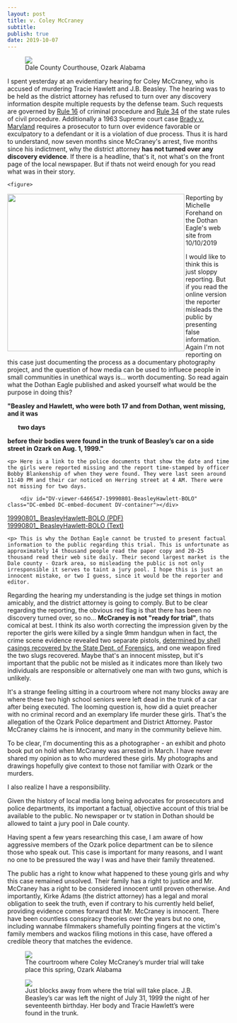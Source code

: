 ```yaml
---
layout: post
title: v. Coley McCraney
subtitle: 
publish: true
date: 2019-10-07
---
```


<figure>
<img src="https://jonbcarroll.s3.us-east-2.amazonaws.com/20191007-DSCF2349+copy.jpg">
<figcaption> Dale County Courthouse, Ozark Alabama</figcaption>
</figure>
I spent yesterday at an evidentiary hearing for Coley McCraney, who is accused of murdering Tracie Hawlett and J.B. Beasley. The hearing was to be held as the district attorney has refused to turn over any discovery information despite multiple requests by the defense team. Such requests are governed by <a href="http://judicial.alabama.gov/docs/library/rules/cr16_1.pdf"> Rule 16</a> of criminal procedure and <a href= "http://judicial.alabama.gov/docs/library/rules/CV34.pdf">Rule 34</a> of the state rules of civil procedure. 
Additionally a 1963 Supreme court case <a href="https://en.wikipedia.org/wiki/Brady_disclosure"> Brady v. Maryland</a> requires a prosecutor to turn over evidence favorable or exculpatory to a defendant or it is a violation of due process. Thus it is hard to understand, now seven months since McCraney's arrest, five months since his indictment, why the district attorney <strong>has not turned over any discovery evidence</strong>. If there is a headline, that's it, not what's on the front page of the local newspaper. But if thats not weird enough for you read what was in their story.
<p>
  
    <figure>
<img src="https://jonbcarroll.s3.us-east-2.amazonaws.com/20191010_DothanEagle2.jpg" align="left" width="400" height="355">
<figcaption>Reporting by Michelle Forehand on the Dothan Eagle's web site from 10/10/2019</figcaption>
</figure>
<p>
I would like to think this is just sloppy reporting. But if you read the online version the reporter misleads the public by presenting false information. Again I'm not reporting on this case just documenting the process as a documentary photography project, and the question of how media can be used to influece people in small communities in unethical ways is... worth documenting. So read again what the Dothan Eagle published and asked yourself what would be the purpose in doing this?
    

<strong>"Beasley and Hawlett, who were both 17 and from Dothan, went missing, and it was <ul>two days</ul> before their bodies were found in the trunk of Beasley’s car on a side street in Ozark on Aug. 1, 1999."</strong>
        
    <p> Here is a link to the police documents that show the date and time the girls were reported missing and the report time-stamped by officer Bobby Blankenship of when they were found. They were last seen around 11:40 PM and their car noticed on Herring street at 4 AM. There were not missing for two days.
    
        <div id="DV-viewer-6466547-19990801-BeasleyHawlett-BOLO" class="DC-embed DC-embed-document DV-container"></div>
<script src="//assets.documentcloud.org/viewer/loader.js"></script>
<script>
  DV.load("https://www.documentcloud.org/documents/6466547-19990801-BeasleyHawlett-BOLO.js", {
  responsive: true,
    container: "#DV-viewer-6466547-19990801-BeasleyHawlett-BOLO"
  });
</script>
<noscript>
  <a href="https://assets.documentcloud.org/documents/6466547/19990801-BeasleyHawlett-BOLO.pdf">19990801_ BeasleyHawlett-BOLO (PDF)</a>
  <br />
  <a href="https://assets.documentcloud.org/documents/6466547/19990801-BeasleyHawlett-BOLO.txt">19990801_ BeasleyHawlett-BOLO (Text)</a>
</noscript>


    <p> This is why the Dothan Eagle cannot be trusted to present factual information to the public regarding this trial. This is unfortunate as approximately 14 thousand people read the paper copy and 20-25 thousand read their web site daily. Their second largest market is the Dale county - Ozark area, so misleading the public is not only irresponsible it serves to taint a jury pool. I hope this is just an innocent mistake, or two I guess, since it would be the reporter and editor.
        
<p>Regarding the hearing my understanding is the judge set things in motion amicably, and the district attorney is going to comply. 
But to be clear regarding the reporting, the obvious red flag is that there has been no discovery turned over, so no... <strong>McCraney is not "ready for trial"</strong>, thats comical at best. I think its also worth correcting the impression given by the reporter the girls were killed by a single 9mm handgun when in fact, the crime scene evidence revealed two separate pistols, <a href="https://www.documentcloud.org/documents/6463435-20191008-Firearmstest.html"> determined by shell casings recovered by the State Dept. of Forensics</a>, and one weapon fired the two slugs recovered. Maybe that's an innocent misstep, but it's important that the public not be misled as it indicates more than likely two individuals are responsible or alternatively one man with two guns, which is unlikely.

    
 
 <p> It's a strange feeling sitting in a courtroom where not many blocks away are where these two high school seniors were left dead in the trunk of a car after being executed. The looming question is, how did a quiet preacher with no criminal record and an exemplary life murder these girls. That's the allegation of the Ozark Police department and District Attorney. Pastor McCraney claims he is innocent, and many in the community believe him.
 <p>
To be clear, I'm documenting this as a photographer - an exhibit and photo book put on hold when McCraney was arrested in March. I have never shared my opinion as to who murdered these girls. 
My photographs and drawings hopefully give context to those not familiar with Ozark or the murders.  

<p>I also realize I have a responsibility.

<p> Given the history of local media long being advocates for prosecutors and police departments, its important a factual, objective account of this trial be available to the public. No newspaper or tv station in Dothan should be allowed to taint a jury pool in Dale county.  
 <p>
Having spent a few years researching this case, I am aware of how aggressive members of the Ozark police department can be to silence those who speak out. 
This case is important for many reasons, and I want no one to be pressured the way I was and have their family threatened.
<p>
The public has a right to know what happened to these young girls and why this case remained unsolved. Their family has a right to justice and Mr. McCraney has a right to be considered innocent until proven otherwise. And importantly, Kirke Adams (the district attorney) has a legal and moral obligation to seek the truth, even if contrary to his currently held belief, providing evidence comes forward that Mr. McCraney is innocent. 
There have been countless conspiracy theories over the years but no one, including wannabe filmmakers shamefully pointing fingers at the victim's family members and wackos filing motions in this case, have offered a credible theory that matches the evidence. 


 
<figure>
<img src="https://jonbcarroll.s3.us-east-2.amazonaws.com/20191007-DSCF2342+copy.jpg">
<figcaption> The courtroom where Coley McCraney’s murder trial will take place this spring, Ozark Alabama</figcaption>
</figure>

<figure>
<img src="https://jonbcarroll.s3.us-east-2.amazonaws.com/20191007-DSCF2407+copy.jpg">
<figcaption> Just blocks away from where the trial will take place. J.B. Beasley’s car was left the night of July 31, 1999 the night of her seventeenth birthday. Her body and Tracie Hawlett’s were found in the trunk.</figcaption>
</figure>
